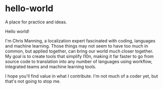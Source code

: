 # hello-world
A place for practice and ideas.

Hello world!

I'm Chris Manning, a localization expert fascinated with coding, languages and machine learning. Those things may not seem to have too much in common, but applied together, can bring our world much closer together. My goal is to create tools that simplify l10n, making it far faster to go from source code to translation into any number of languages using workflow, integrated teams and machine learning tools.

I hope you'll find value in what I contribute. I'm not much of a coder yet, but that's not going to stop me.
